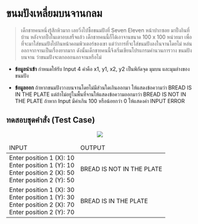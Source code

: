 # ขนมปังเหลี่ยมบนจานกลม

> เด็กชายคนหนึ่งรู้สึกหิวมาก เลยวิ่งไปซื้อขนมปังที่ Seven Eleven หน้าปากซอย มาปิ้งกินที่ บ้าน หลังจากปิ้งในเตาอบเสร็จแล้ว เด็กชายคนนี้ก็ได้เอาจานขนาด 100 x 100 หน่วยมา เพื่อที่จะมาใส่ขนมปังไปกินหน้าคอมพิวเตอร์ของเขา แต่ว่าการที่จะใส่ขนมปังลงในจานโดยไม่ หล่นออกจากจานเป็นเรื่องยากมาก ดังนั้นเด็กชายคนนี้จึงเริ่มเขียนโปรแกรมคํานวนการวาง ขนมปังบนจาน ว่าขนมปังจะตกออกนอกจานหรือไม่

- **ข้อมูลนำเข้า**
กําหนดให้รับ Input 4 ค่าคือ x1, y1, x2, y2 เป็นพิกัดจุด มุมบน และมุมล่างของ ขนมปัง

- **ข้อมูลออก** 
 ถ้าหากขนมปังวางบนจานโดยไม่มีส่วนใดเกินออกมา ให้แสดงข้อความว่า BREAD IS IN THE PLATE แต่ถ้าไม่อยู่ในพื้นที่จานให้แสดงข้อความออกมาว่า BREAD IS NOT IN THE PLATE ถ้าหาก Input มีค่าเกิน 100 หรือน้อยกว่า 0 ให้แสดงค่า INPUT ERROR

## ทดสอบชุดคําสั่ง (Test Case)
<center>
<img src="https://image.ibb.co/hbh3mH/Screen_Shot_2561_02_06_at_16_17_06.png">

<table>
    <thead>
        <tr>
            <td>INPUT</td>
            <td>OUTPUT</td>
        </tr>
    </thead>
    <tbody>
        <tr>
            <td>
                Enter position 1 (X): 10<br>
                Enter position 1 (Y): 10<br>
                Enter position 2 (X): 50<br>
                Enter position 2 (Y): 50<br>
            </td>
            <td>
                BREAD IS NOT IN THE PLATE
            </td>
        </tr>
        <tr>
        <td>
            Enter position 1 (X): 30<br>
            Enter position 1 (Y): 30<br>
            Enter position 2 (X): 70<br>
            Enter position 2 (Y): 70<br>
        </td>
        <td>
            BREAD IS IN THE PLATE
        </td>
        </tr>
    </tbody>
</table>
</center>
